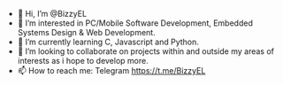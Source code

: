 - 👋 Hi, I’m @BizzyEL
- 👀 I’m interested in PC/Mobile Software Development, Embedded Systems Design & Web Development.
- 🌱 I’m currently learning C, Javascript and Python.
- 💞️ I’m looking to collaborate on projects within and outside my areas of interests as i hope to develop more.
- 📫 How to reach me: Telegram https://t.me/BizzyEL

<!---
BizzyEL/BizzyEL is a ✨ special ✨ repository because its `README.md` (this file) appears on your GitHub profile.
You can click the Preview link to take a look at your changes.
--->
